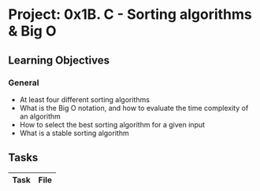 # Project: 0x1B. C - Sorting algorithms & Big O

<h2>Learning Objectives</h2>

<h3>General</h3>

<ul>
<li>At least four different sorting algorithms</li>
<li>What is the Big O notation, and how to evaluate the time complexity of an algorithm</li>
<li>How to select the best sorting algorithm for a given input</li>
<li>What is a stable sorting algorithm</li>
</ul>

<h2>Tasks</h2>

| Task | File |
| ---- | ---- |
